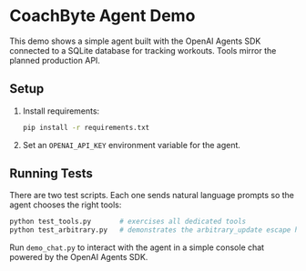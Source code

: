 # CoachByte Agent Demo

This demo shows a simple agent built with the OpenAI Agents SDK connected to a SQLite database for tracking workouts. Tools mirror the planned production API.

## Setup
1. Install requirements:
   ```bash
   pip install -r requirements.txt
   ```
2. Set an `OPENAI_API_KEY` environment variable for the agent.

## Running Tests
There are two test scripts. Each one sends natural language prompts so the agent chooses the right tools:

```bash
python test_tools.py       # exercises all dedicated tools
python test_arbitrary.py   # demonstrates the arbitrary_update escape hatch
```

Run `demo_chat.py` to interact with the agent in a simple console chat powered by the OpenAI Agents SDK.
